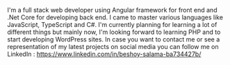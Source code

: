 
I'm a full stack web developer using Angular framework for front end and .Net Core for developing back end.
I came to master various languages like JavaScript, TypeScript and C#. I'm currently planning for learning a lot of different things but mainly now, I'm looking forward to learning PHP and to start developing WordPress sites.
In case you want to contact me or see a representation of my latest projects on social media you can follow me on LinkedIn : https://www.linkedin.com/in/beshoy-salama-ba734427b/
